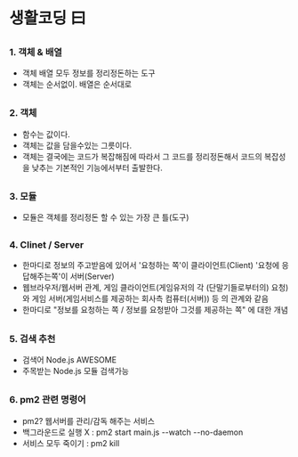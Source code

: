 # 생활코딩 曰
## 
### 1. 객체 & 배열
- 객체 배열 모두 정보를 정리정돈하는 도구
- 객체는 순서없이. 배열은 순서대로

##
### 2. 객체
- 함수는 값이다.
- 객체는 값을 담을수있는 그릇이다. 
- 객체는 결국에는 코드가 복잡해짐에 따라서 그 코드를 정리정돈해서 코드의 복잡성을 낮추는 기본적인 기능에서부터 출발한다.

##
### 3. 모듈
- 모듈은 객체를 정리정돈 할 수 있는 가장 큰 틀(도구)

##
### 4. Clinet / Server
- 한마디로 정보의 주고받음에 있어서 '요청하는 쪽'이 클라이언트(Client) '요청에 응답해주는쪽'이 서버(Server)
- 웹브라우저/웹서버 관계, 게임 클라이언트(게임유저의 각 (단말기들로부터의) 요청)와 게임 서버(게임서비스를 제공하는 회사측 컴퓨터(서버)) 등 의 관계와 같음
- 한마디로 "정보를 요청하는 쪽 / 정보를 요청받아 그것를 제공하는 쪽" 에 대한 개념

##
### 5. 검색 추천
- 검색어 Node.js AWESOME
- 주목받는 Node.js 모듈 검색가능

##
### 6. pm2 관련 명령어
- pm2? 웹서버를 관리/감독 해주는 서비스
- 백그라운드로 실행 X
 : pm2 start main.js --watch --no-daemon
- 서비스 모두 죽이기
 : pm2 kill